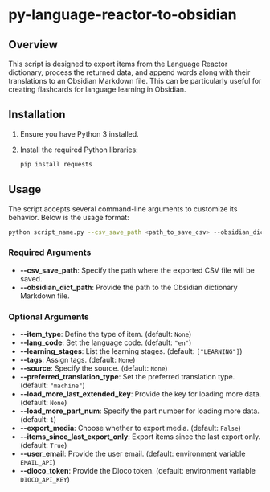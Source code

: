 # py-language-reactor-to-obsidian

## Overview

This script is designed to export items from the Language Reactor dictionary, process the returned data, and append words along with their translations to an Obsidian Markdown file. This can be particularly useful for creating flashcards for language learning in Obsidian.

## Installation

1. Ensure you have Python 3 installed.
2. Install the required Python libraries:

    ```bash
    pip install requests
    ```

## Usage

The script accepts several command-line arguments to customize its behavior. Below is the usage format:

```bash
python script_name.py --csv_save_path <path_to_save_csv> --obsidian_dict_path <path_to_md_file> [options]
```
### Required Arguments
- **--csv_save_path**: Specify the path where the exported CSV file will be saved.
- **--obsidian_dict_path**: Provide the path to the Obsidian dictionary Markdown file.

### Optional Arguments
- **--item_type**: Define the type of item. (default: `None`)
- **--lang_code**: Set the language code. (default: `"en"`)
- **--learning_stages**: List the learning stages. (default: `["LEARNING"]`)
- **--tags**: Assign tags. (default: `None`)
- **--source**: Specify the source. (default: `None`)
- **--preferred_translation_type**: Set the preferred translation type. (default: `"machine"`)
- **--load_more_last_extended_key**: Provide the key for loading more data. (default: `None`)
- **--load_more_part_num**: Specify the part number for loading more data. (default: `1`)
- **--export_media**: Choose whether to export media. (default: `False`)
- **--items_since_last_export_only**: Export items since the last export only. (default: `True`)
- **--user_email**: Provide the user email. (default: environment variable `EMAIL_API`)
- **--dioco_token**: Provide the Dioco token. (default: environment variable `DIOCO_API_KEY`)
